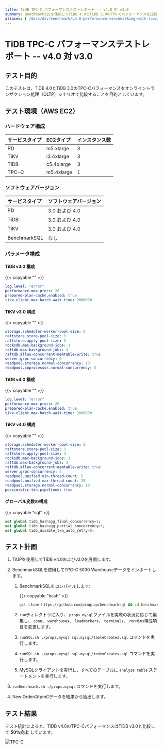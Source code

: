 ```yaml
---
title: TiDB TPC-C パフォーマンステストレポート -- v4.0 対 v3.0
summary: BenchmarkSQLを使用してTiDB 4.0とTiDB 3.0のTPC-Cパフォーマンスを比較します。
aliases: ['/docs/dev/benchmark/v4.0-performance-benchmarking-with-tpcc/']
---
```


# TiDB TPC-C パフォーマンステストレポート -- v4.0 対 v3.0

## テスト目的

このテストは、TiDB 4.0とTiDB 3.0のTPC-Cパフォーマンスをオンライントランザクション処理（OLTP）シナリオで比較することを目的としています。

## テスト環境（AWS EC2）

### ハードウェア構成

| サービスタイプ   | EC2タイプ   |    インスタンス数  |
|:----------|:----------|:----------|
| PD        | m5.xlarge |     3     |
| TiKV      | i3.4xlarge|     3     |
| TiDB      | c5.4xlarge|     3     |
| TPC-C     | m5.4xlarge|     1     |

### ソフトウェアバージョン

| サービスタイプ   | ソフトウェアバージョン    |
|:----------|:-----------|
| PD        | 3.0 および 4.0   |
| TiDB      | 3.0 および 4.0   |
| TiKV      | 3.0 および 4.0   |
| BenchmarkSQL  | なし     |

### パラメータ構成

#### TiDB v3.0 構成

{{< copyable "" >}}

```yaml
log.level: "error"
performance.max-procs: 20
prepared-plan-cache.enabled: true
tikv-client.max-batch-wait-time: 2000000
```

#### TiKV v3.0 構成

{{< copyable "" >}}

```yaml
storage.scheduler-worker-pool-size: 5
raftstore.store-pool-size: 3
raftstore.apply-pool-size: 3
rocksdb.max-background-jobs: 3
raftdb.max-background-jobs: 3
raftdb.allow-concurrent-memtable-write: true
server.grpc-concurrency: 6
readpool.storage.normal-concurrency: 10
readpool.coprocessor.normal-concurrency: 5
```

#### TiDB v4.0 構成

{{< copyable "" >}}

```yaml
log.level: "error"
performance.max-procs: 20
prepared-plan-cache.enabled: true
tikv-client.max-batch-wait-time: 2000000
```

#### TiKV v4.0 構成

{{< copyable "" >}}

```yaml
storage.scheduler-worker-pool-size: 5
raftstore.store-pool-size: 3
raftstore.apply-pool-size: 3
rocksdb.max-background-jobs: 3
raftdb.max-background-jobs: 3
raftdb.allow-concurrent-memtable-write: true
server.grpc-concurrency: 6
readpool.unified.min-thread-count: 5
readpool.unified.max-thread-count: 20
readpool.storage.normal-concurrency: 10
pessimistic-txn.pipelined: true
```

#### グローバル変数の構成

{{< copyable "sql" >}}

```sql
set global tidb_hashagg_final_concurrency=1;
set global tidb_hashagg_partial_concurrency=1;
set global tidb_disable_txn_auto_retry=0;
```

## テスト計画

1. TiUPを使用してTiDB v4.0およびv3.0を展開します。

2. BenchmarkSQLを使用してTPC-C 5000 Warehouseデータをインポートします。

    1. BenchmarkSQLをコンパイルします:

        {{< copyable "bash" >}}

        ```bash
        git clone https://github.com/pingcap/benchmarksql && cd benchmarksql && ant
        ```

    2. `run`ディレクトリに入り、 `props.mysql`ファイルを実際の状況に応じて編集し、 `conn`、 `warehouses`、 `loadWorkers`、 `terminals`、 `runMins`構成項目を変更します。

    3. `runSQL.sh ./props.mysql sql.mysql/tableCreates.sql` コマンドを実行します。

    4. `runSQL.sh ./props.mysql sql.mysql/indexCreates.sql` コマンドを実行します。

    5. MySQLクライアントを実行し、すべてのテーブルに `analyze table` ステートメントを実行します。

3. `runBenchmark.sh ./props.mysql` コマンドを実行します。

4. New OrderのtpmCデータを結果から抽出します。

## テスト結果

テスト統計によると、TiDB v4.0のTPC-CパフォーマンスはTiDB v3.0と比較して **50%向上** しています。

![TPC-C](/media/tpcc-v4vsv3.png)